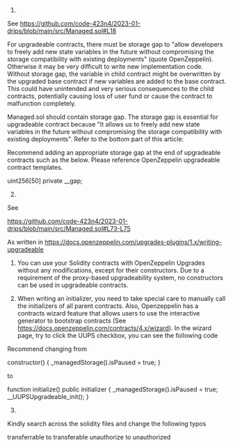 1.

See https://github.com/code-423n4/2023-01-drips/blob/main/src/Managed.sol#L18

For upgradeable contracts, there must be storage gap to "allow developers to freely add new state variables in the future without compromising the storage compatibility with existing deployments" (quote OpenZeppelin). Otherwise it may be very difficult to write new implementation code. Without storage gap, the variable in child contract might be overwritten by the upgraded base contract if new variables are added to the base contract. This could have unintended and very serious consequences to the child contracts, potentially causing loss of user fund or cause the contract to malfunction completely.

Managed.sol should contain storage gap. The storage gap is essential for upgradeable contract because "It allows us to freely add new state variables in the future without compromising the storage compatibility with existing deployments". Refer to the bottom part of this article:

Recommend adding an appropriate storage gap at the end of upgradeable contracts such as the below. Please reference OpenZeppelin upgradeable contract templates.

uint256[50] private __gap;

2.

See

https://github.com/code-423n4/2023-01-drips/blob/main/src/Managed.sol#L73-L75

As written in https://docs.openzeppelin.com/upgrades-plugins/1.x/writing-upgradeable

1. You can use your Solidity contracts with OpenZeppelin Upgrades without any modifications, except for their constructors. Due to a requirement of the proxy-based upgradeability system, no constructors can be used in upgradeable contracts. 

2. When writing an initializer, you need to take special care to manually call the initializers of all parent contracts. Also, Openzeppelin has a contracts wizard feature that allows users to use the interactive generator to bootstrap contracts (See https://docs.openzeppelin.com/contracts/4.x/wizard). In the wizard page, try to click the UUPS checkbox, you can see the following code

Recommend changing from

constructor() {
     _managedStorage().isPaused = true;
}

to 

function initialize() public initializer {
  _managedStorage().isPaused = true;
  __UUPSUpgradeable_init();
}

3. 

Kindly search across the solidity files and change the following typos

transferrable to transferable
unauthorize to unauthorized